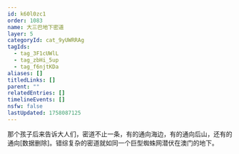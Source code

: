 ```yaml
---
id: k60l0zc1
order: 1083
name: 大三巴地下密道
layer: 5
categoryId: cat_9yUWRRAg
tagIds:
  - tag_3F1cUWlL
  - tag_zbHi_5up
  - tag_f6njtKDa
aliases: []
titledLinks: []
parent: ""
relatedEntries: []
timelineEvents: []
nsfw: false
lastUpdated: 1758087125
---
```


那个孩子后来告诉大人们，密道不止一条，有的通向海边，有的通向后山，还有的通向[数据删除]。错综复杂的密道就如同一个巨型蜘蛛网潜伏在澳门的地下。
